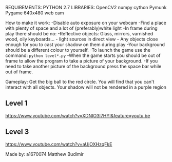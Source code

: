 REQUIREMENTS:
	PYTHON 2.7
	LIBRARIES:
		OpenCV2
			numpy
			cython
		Pymunk
		Pygame
	640x480 web cam

How to make it work:
-Disable auto exposure on your webcam
-Find a place with plenty of space and a lot of (preferably)white light
-In frame during play there should be no:
	-Reflective objects: Glass, mirrors, varnished wood, oily keyboards...
	- light sources in direct view
	- Any objects close enough for you to cast your shadow on them during play
-Your background should be a different colour to yourself. 
-To launch the game use the command: `python level*.py`
-When the game starts you should be out of frame to allow the program to take a picture of your background.
-If you need to take another picture of the background press the space bar while out of frame.

Gameplay:
Get the big ball to the red circle.
You will find that you can't interact with all objects.
Your shadow will not be rendered in a purple region

## Level 1
https://www.youtube.com/watch?v=XDNIO3I7HYI&feature=youtu.be

## Level 3

https://www.youtube.com/watch?v=aUjOXHzqFkE

Made by:
a1670074 Matthew Budimir
